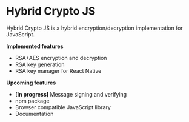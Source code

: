 # Hybrid Crypto JS
Hybrid Crypto JS is a hybrid encryption/decryption implementation for JavaScript.

**Implemented features**
- RSA+AES encryption and decryption
- RSA key generation
- RSA key manager for React Native

**Upcoming features**
- **[In progress]** Message signing and verifying
- npm package
- Browser compatible JavaScript library
- Documentation
